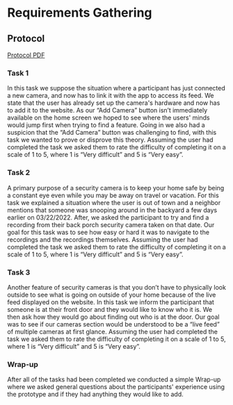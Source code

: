 # Requirements Gathering

## Protocol
[Protocol PDF](/protocol.pdf) 


### Task 1

In this task we suppose the situation where a participant has just connected a new camera, and now has to link it with the app to access its feed. We state that the user has already set up the camera's hardware and now has to add it to the website. As our “Add Camera” button isn’t immediately available on the home screen we hoped to see where the users' minds would jump first when trying to find a feature. Going in we also had a suspicion that the “Add Camera” button was challenging to find, with this task we wanted to prove or disprove this theory. Assuming the user had completed the task we asked them to rate the difficulty of completing it on a scale of 1 to 5, where 1 is “Very difficult” and 5 is “Very easy”.


### Task 2

A primary purpose of a security camera is to keep your home safe by being a constant eye even while you may be away on travel or vacation. For this task we explained a situation where the user is out of town and a neighbor mentions that someone was snooping around in the backyard a few days earlier on 03/22/2022. After, we asked the participant to try and find a recording from their back porch security camera taken on that date. Our goal for this task was to see how easy or hard it was to navigate to the recordings and the recordings themselves. Assuming the user had completed the task we asked them to rate the difficulty of completing it on a scale of 1 to 5, where 1 is “Very difficult” and 5 is “Very easy”.

### Task 3

Another feature of security cameras is that you don’t have to physically look outside to see what is going on outside of your home because of the live feed displayed on the website. In this task we inform the participant that someone is at their front door and they would like to know who it is. We then ask how they would go about finding out who is at the door. Our goal was to see if our cameras section would be understood to be a “live feed” of multiple cameras at first glance. Assuming the user had completed the task we asked them to rate the difficulty of completing it on a scale of 1 to 5, where 1 is “Very difficult” and 5 is “Very easy”.

### Wrap-up


After all of the tasks had been completed we conducted a simple Wrap-up where we asked general questions about the participants' experience using the prototype and if they had anything they would like to add. 
